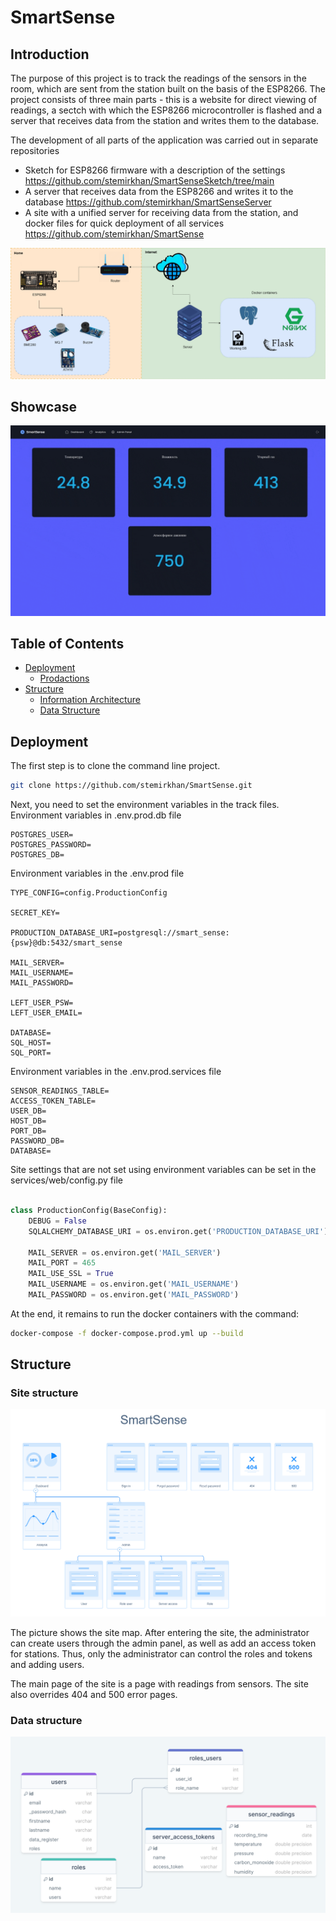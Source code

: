 # SmartSense
## Introduction
The purpose of this project is to track the readings of the sensors in the room, which are sent from the station built on the basis of the ESP8266. The project consists of three main parts - this is a website for direct viewing of readings, a sectch with which the ESP8266 microcontroller is flashed and a server that receives data from the station and writes them to the database.

The development of all parts of the application was carried out in separate repositories
-   Sketch for ESP8266 firmware with a description of the settings https://github.com/stemirkhan/SmartSenseSketch/tree/main
- A server that receives data from the ESP8266 and writes it to the database https://github.com/stemirkhan/SmartSenseServer
- A site with a unified server for receiving data from the station, and docker files for quick deployment of all services https://github.com/stemirkhan/SmartSense

![General scheme](readme-assets/general-scheme.png)


## Showcase

![Responsiveness of the site](readme-assets/responsiveness.gif)

 ## Table of Contents


  - [Deployment](#deployment)
    - [Prodactions](#prodactions)
  - [Structure](#structure)
      - [Information Architecture](#information-architecture)
      - [Data Structure](#data-structure)


## Deployment

The first step is to clone the command line project.

``` Bash
git clone https://github.com/stemirkhan/SmartSense.git
```

Next, you need to set the environment variables in the track files.  
Environment variables in .env.prod.db file

```
POSTGRES_USER=
POSTGRES_PASSWORD=
POSTGRES_DB=
```  
Environment variables in the .env.prod file

```
TYPE_CONFIG=config.ProductionConfig

SECRET_KEY=

PRODUCTION_DATABASE_URI=postgresql://smart_sense:{psw}@db:5432/smart_sense

MAIL_SERVER=
MAIL_USERNAME=
MAIL_PASSWORD=

LEFT_USER_PSW=
LEFT_USER_EMAIL=

DATABASE=
SQL_HOST=
SQL_PORT=
```

Environment variables in the .env.prod.services file

```
SENSOR_READINGS_TABLE= 
ACCESS_TOKEN_TABLE=
USER_DB=
HOST_DB=
PORT_DB=
PASSWORD_DB=
DATABASE=
```

Site settings that are not set using environment variables can be set in the services/web/config.py file

``` Python

class ProductionConfig(BaseConfig):
    DEBUG = False
    SQLALCHEMY_DATABASE_URI = os.environ.get('PRODUCTION_DATABASE_URI')
    
    MAIL_SERVER = os.environ.get('MAIL_SERVER')
    MAIL_PORT = 465
    MAIL_USE_SSL = True
    MAIL_USERNAME = os.environ.get('MAIL_USERNAME')
    MAIL_PASSWORD = os.environ.get('MAIL_PASSWORD')
```

At the end, it remains to run the docker containers with the command:

``` Bash
docker-compose -f docker-compose.prod.yml up --build
```

## Structure

### Site structure

![Database Design](readme-assets/site_map_scheme.png)

The picture shows the site map. After entering the site, the administrator can create users through the admin panel, as well as add an access token for stations. Thus, only the administrator can control the roles and tokens and adding users.

The main page of the site is a page with readings from sensors. The site also overrides 404 and 500 error pages.

### Data structure

![Database Design](readme-assets/sql_scheme.png)